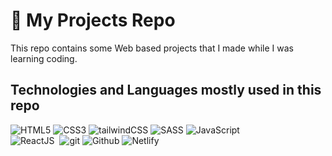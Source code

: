 # 🚀 My Projects Repo

This repo contains some Web based projects that I made while I was learning coding.

## Technologies and Languages mostly used in this repo

<img
  src='https://img.shields.io/badge/HTML5-%23F24E1E.svg?style=for-the-badge&logo=html5&logoColor=white'
  alt='HTML5'
/> 
<img
  src='https://img.shields.io/badge/CSS3-%231572B6.svg?style=for-the-badge&logo=css3&logoColor=white'
  alt='CSS3'
/> 
<img
  src='https://img.shields.io/badge/tailwindCSS-%2338B2AC.svg?style=for-the-badge&logo=tailwind-css&logoColor=white'
  alt='tailwindCSS'
/> 
<img
  src='https://img.shields.io/badge/SASS-hotpink.svg?style=for-the-badge&logo=SASS&logoColor=white'
  alt='SASS'
/>
<img
  src='https://img.shields.io/badge/JavaScript-F7DF1E?style=for-the-badge&logo=javascript&logoColor=black'
  alt='JavaScript'
/> <br /> 
<img
  src='https://img.shields.io/badge/React-61DAFB?style=for-the-badge&logo=react&logoColor=white'
  alt='ReactJS'
/> 
<img
  src='https://img.shields.io/badge/Node.js-6DA55F?style=for-the-badge&logo=node.js&logoColor=white'
  alt=''
/>
<img
  src='https://img.shields.io/badge/Git-F05032?style=for-the-badge&logo=git&logoColor=white'
  alt='git'
/> 
<img
  src='https://img.shields.io/badge/Github-121013?style=for-the-badge&logo=github&logoColor=white'
  alt='Github'
/>
<img
  src='https://img.shields.io/badge/Netlify-00C7B7?style=for-the-badge&logo=netlify&logoColor=white'
  alt='Netlify'
/> <br />
<img
  src='https://img.shields.io/badge/MySQL-4479A1?style=for-the-badge&logo=mysql&logoColor=white'
  alt=''
/> 
<img
  src='https://img.shields.io/badge/Supabase-3ECF8E?style=for-the-badge&logo=supabase&logoColor=white'
  alt=''
/>
